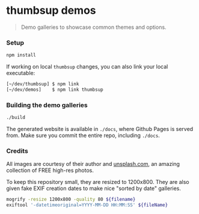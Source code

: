 # thumbsup demos

> Demo galleries to showcase common themes and options.

### Setup

```bash
npm install
```

If working on local `thumbsup` changes, you can also link your local executable:

```bash
[~/dev/thumbsup] $ npm link
[~/dev/demos]    $ npm link thumbsup
```

### Building the demo galleries

```bash
./build
```

The generated website is available in `./docs`, where Github Pages is served from.
Make sure you commit the entire repo, including `./docs`.

### Credits

All images are courtesy of their author and [unsplash.com](https://unsplash.com),
an amazing collection of FREE high-res photos.

To keep this repository small, they are resized to 1200x800.
They are also given fake EXIF creation dates to make nice "sorted by date" galleries.

```bash
mogrify -resize 1200x800 -quality 80 ${filename}
exiftool '-datetimeoriginal=YYYY-MM-DD HH:MM:SS' ${fileName}
```

